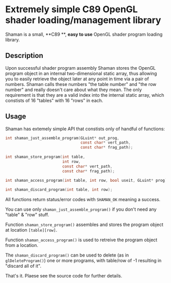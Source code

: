 # Extremely simple C89 OpenGL shader loading/management library
Shaman is a small, **C89 **, **easy to use** OpenGL shader program loading library.

## Description
Upon successful shader program assembly Shaman stores the OpenGL program object in 
an internal two-dimensional static array, thus allowing you to easily retrieve the
object later at any point in time via a pair of numbers. Shaman calls these numbers
"the table number" and "the row number" and really doesn't care about what they mean.
The only requirement is that they are a valid index into the internal static array,
which constists of 16 "tables" with 16 "rows" in each.

## Usage
Shaman has extemely simple API that constists only of handful of functions:

``` c
int shaman_just_assemble_program(GLuint* out_prog,
                                 const char* vert_path,
                                 const char* frag_path);
                                        
int shaman_store_program(int table,
                         int row,
                         const char* vert_path,
                         const char* frag_path);
                                
int shaman_access_program(int table, int row, bool useit, GLuint* prog);

int shaman_discard_program(int table, int row);

```

All functions return status/error codes with `SHAMAN_OK` meaning a success.

You can use only `shaman_just_assemble_program()` if you don't need any "table" & "row" stuff.

Function `shaman_store_program()` assembles and stores the program object at location `[table][row]`.

Function `shaman_access_program()` is used to retreive the program object from a location.

The `shaman_discard_program()` can be used to delete (as in `glDeleteProgram()`) one or more
programs, with table/row of -1 resulting in "discard all of it". 

That's it. Plaese see the source code for further details.
